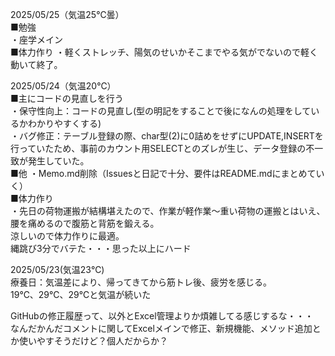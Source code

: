 2025/05/25（気温25℃曇）  
■勉強  
・座学メイン  
■体力作り
・軽くストレッチ、陽気のせいかそこまでやる気がでないので軽く動いて終了。

2025/05/24（気温20℃）  
■主にコードの見直しを行う  
・保守性向上：コードの見直し(型の明記をすることで後になんの処理をしているかわかりやすくする)  
・バグ修正：テーブル登録の際、char型(2)に0詰めをせずにUPDATE,INSERTを行っていたため、事前のカウント用SELECTとのズレが生じ、データ登録の不一致が発生していた。  
■他
・Memo.md削除（Issuesと日記で十分、要件はREADME.mdにまとめていく）  
■体力作り  
・先日の荷物運搬が結構堪えたので、作業が軽作業～重い荷物の運搬とはいえ、腰を痛めるので腹筋と背筋を鍛える。  
 涼しいので体力作りに最適。  
 縄跳び3分でバテた・・・思った以上にハード
 
2025/05/23(気温23℃)  
療養日：気温差により、帰ってきてから筋トレ後、疲労を感じる。  
19℃、29℃、29℃と気温が続いた  
  
  GitHubの修正履歴って、以外とExcel管理よりか煩雑してる感じするな・・・  
  なんだかんだコメントに関してExcelメインで修正、新規機能、メソッド追加とか使いやすそうだけど？個人だからか？  